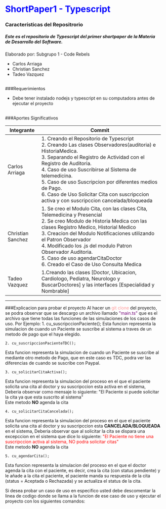 <h1 style="color: blue;">ShortPaper1 - Typescript</h1>

### Características del Repositrorio
##### Este es el repositorio de Typescript del primer shortpaper de la Materia de Desarrollo del Software.
Elaborado por: Subgrupo 1 - Code Rebels 
- Carlos Arriaga
- Christian Sanchez
- Tadeo Vazquez


## 

###Requerimientos
- Debe tener instalado nodejs y typescript en su computadora antes de ejecutar el proyecto


## 

###Aportes Significativos

|   Integrante               |    Commit|
| ------------ | ------------ |
|  Carlos Arriaga | 1. Creando el Repositorio de Typescript  </br>  2. Creando Las clases Observadores(auditoria) e HistoriaMedica. </br> 3. Separando el Registro de Actividad con el Registro de Auditoria. </br> 4. Caso de uso Suscribirse al Sistema de telemedicina. </br> 5. Caso de uso Suscripcion por diferentes medios de Pago. </br> 6. Caso de Uso Solicitar Cita con suscripccion activa y con suscripccion cancelada/bloqueada|
|   Christian Sanchez |  1. Se creo el Modulo Cita, con las clases Cita, Telemedicina y Presencial </br>  2. Se creo Modulo de Historia Medica con las clases Registro Medico, Historial Medico </br> 3. Creacion del Modulo Notificaciones utilizando el Patron Observador </br> 4. Modificado los .js del modulo Patron Observador Auditoria. </br> 5. Caso de uso agendarCitaDoctor </br> 6. Creado el Caso de Uso Consulta Medica|
|   Tadeo Vazquez|  1.Creando las clases [Doctor, Ubicacion, Cardiologo, Pediatra, Neurologo y BuscarDoctores] y las interfaces [Especialidad y Nombrable]</br>|


<hr>

###Explicacion para probar el proyecto
Al hacer un <span style="color:#FF9999;">git clone</span> del proyecto, se podra observar que se descargo un archivo llamado <span style="color:#710077;">"main.ts"</span> que es el archivo que tiene todas las funciones de las simulaciones de los casos de uso.
Por Ejemplo: 
	1. cu_suscripccionPaciente();
Esta funcion representa la simulacion de cuando un Paciente se suscribe al sistema a traves de un metodo de pago que el haya elegido.

	2. cu_suscripccionPacienteTDC();
Esta funcion representa la simulacion de cuando un Paciente se suscribe al mediante otro metodo de Pago, que en este caso es TDC, podra ver las diferencias de cuando se suscribe con Paypal.

	3. cu_solicitarCitaActiva();
Esta funcion representa la simulacion del proceso en el que el paciente solicita una cita al doctor y su suscripccion esta activa en el sistema, Deberia observar como mensaje lo siguiente: "El Paciente si puede solicitar la cita ya que esta suscrito al sistema" </br>
Este metodo **NO** agenda la cita


	4. cu_solicitarCitaCancelada();
Esta funcion representa la simulacion del proceso en el que el paciente solicita una cita al doctor y su suscripccion esta **CANCELADA/BLOQUEADA** en el sistema, Deberia observar que al solicitar la cita se dispara una excepccion en el sistema que dice lo siguiente: <span style="color:red;">"El Paciente no tiene una suscripccion activa al sistema, NO podra solicitar citas"</span></br>
Este metodo **NO** agenda la cita


	5. cu_agendarCita();
Esta funcion representa la simulacion del proceso en el que el doctor agenda la cita con el paciente, es decir, crea la cita (con status pendiente) y le añade a la cita el paciente, el paciente manda su respuesta de la cita (status = Aceptada o Rechazada) y se actualiza el status de la cita.


Si desea probar un caso de uso en especifico usted debe descomentar la linea de codigo donde se llama a la funcion de ese caso de uso y ejecutar el proyecto con los siguientes comandos:

